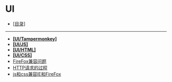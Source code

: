 # UI
- [[目录]](/)
---
- [**[UI/Tampermonkey]**](/UI/Tampermonkey/)
- [**[UI/JS]**](/UI/JS/)
- [**[UI/HTML]**](/UI/HTML/)
- [**[UI/CSS]**](/UI/CSS/)
- [FireFox兼容问题](/UI/FireFox兼容问题)
- [HTTP请求的过程](/UI/HTTP请求的过程)
- [js和css兼容IE和FireFox](/UI/js和css兼容IE和FireFox)
